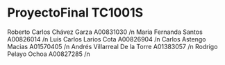 # ProyectoFinal TC1001S
Roberto Carlos Chávez Garza 		A00831030 /n
Maria Fernanda Santos	         	 	A00826014 /n
Luis Carlos Larios Cota			A00826904 /n
Carlos Astengo Macias 			A01570405 /n
Andrés Villarreal De la Torre 			A01383057 /n
Rodrigo Pelayo Ochoa		  	A00827285 /n
